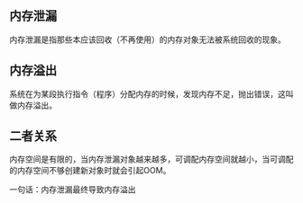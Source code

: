 ## 内存泄漏

内存泄漏是指那些本应该回收（不再使用）的内存对象无法被系统回收的现象。

## 内存溢出

系统在为某段执行指令（程序）分配内存的时候，发现内存不足，抛出错误，这叫做内存溢出。

## 二者关系

内存空间是有限的，当内存泄漏对象越来越多，可调配内存空间就越小，当可调配的内存空间不够创建新对象时就会引起OOM。

一句话：内存泄漏最终导致内存溢出